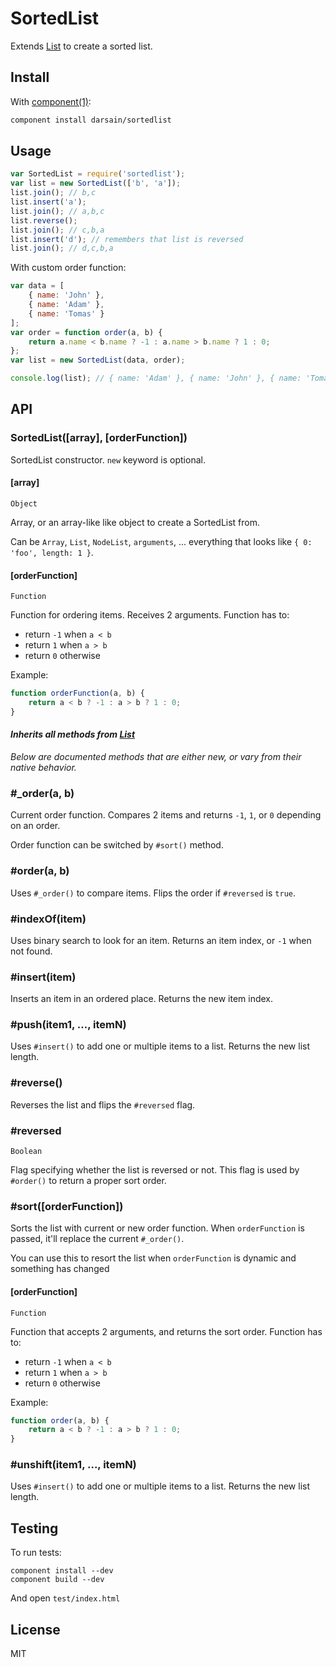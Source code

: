 # SortedList

Extends [List](https://github.com/darsain/list) to create a sorted list.

## Install

With [component(1)](https://github.com/component/component):

```bash
component install darsain/sortedlist
```

## Usage

```js
var SortedList = require('sortedlist');
var list = new SortedList(['b', 'a']);
list.join(); // b,c
list.insert('a');
list.join(); // a,b,c
list.reverse();
list.join(); // c,b,a
list.insert('d'); // remembers that list is reversed
list.join(); // d,c,b,a
```

With custom order function:

```js
var data = [
	{ name: 'John' },
	{ name: 'Adam' },
	{ name: 'Tomas' }
];
var order = function order(a, b) {
	return a.name < b.name ? -1 : a.name > b.name ? 1 : 0;
};
var list = new SortedList(data, order);

console.log(list); // { name: 'Adam' }, { name: 'John' }, { name: 'Tomas' }
```

## API

### SortedList([array], [orderFunction])

SortedList constructor. `new` keyword is optional.

#### [array]

`Object`

Array, or an array-like like object to create a SortedList from.

Can be `Array`, `List`, `NodeList`, `arguments`, ... everything that looks like `{ 0: 'foo', length: 1 }`.

#### [orderFunction]

`Function`

Function for ordering items. Receives 2 arguments. Function has to:

- return `-1` when `a < b`
- return `1` when `a > b`
- return `0` otherwise

Example:

```js
function orderFunction(a, b) {
	return a < b ? -1 : a > b ? 1 : 0;
}
```

#### *Inherits all methods from [List](https://github.com/darsain/list)*

*Below are documented methods that are either new, or vary from their native behavior.*

### #_order(a, b)

Current order function. Compares 2 items and returns `-1`, `1`, or `0` depending on an order.

Order function can be switched by `#sort()` method.

### #order(a, b)

Uses `#_order()` to compare items. Flips the order if `#reversed` is `true`.

### #indexOf(item)

Uses binary search to look for an item. Returns an item index, or `-1` when not found.

### #insert(item)

Inserts an item in an ordered place. Returns the new item index.

### #push(item1, ..., itemN)

Uses `#insert()` to add one or multiple items to a list. Returns the new list length.

### #reverse()

Reverses the list and flips the `#reversed` flag.

### #reversed

`Boolean`

Flag specifying whether the list is reversed or not. This flag is used by `#order()` to return a proper sort order.

### #sort([orderFunction])

Sorts the list with current or new order function. When `orderFunction` is passed, it'll replace the current `#_order()`.

You can use this to resort the list when `orderFunction` is dynamic and something has changed

#### [orderFunction]

`Function`

Function that accepts 2 arguments, and returns the sort order. Function has to:

- return `-1` when `a < b`
- return `1` when `a > b`
- return `0` otherwise

Example:

```js
function order(a, b) {
	return a < b ? -1 : a > b ? 1 : 0;
}
```

### #unshift(item1, ..., itemN)

Uses `#insert()` to add one or multiple items to a list. Returns the new list length.

## Testing

To run tests:

```
component install --dev
component build --dev
```

And open `test/index.html`

## License

MIT